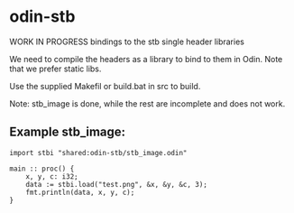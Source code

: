 # odin-stb


WORK IN PROGRESS bindings to the stb single header libraries

We need to compile the headers as a library to bind to them in Odin. Note that we prefer static libs. 

Use the supplied Makefil or build.bat in src to build. 

Note: stb_image is done, while the rest are incomplete and does not work.


## Example stb_image:

```
import stbi "shared:odin-stb/stb_image.odin"

main :: proc() {
	x, y, c: i32;
	data := stbi.load("test.png", &x, &y, &c, 3);
	fmt.println(data, x, y, c);
}
```